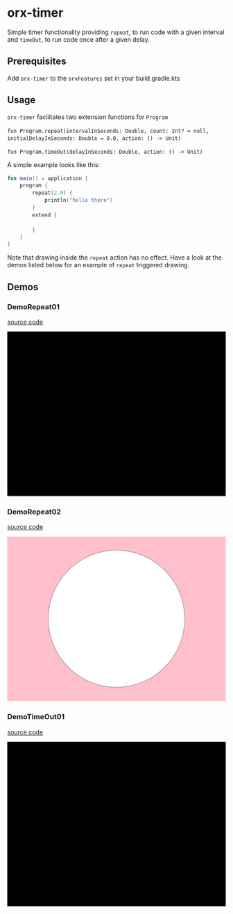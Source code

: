 # orx-timer

Simple timer functionality providing `repeat`, to run code with a given interval
and `timeOut`, to run code once after a given delay.

## Prerequisites

Add `orx-timer` to the `orxFeatures` set in your build.gradle.kts

## Usage

`orx-timer` facilitates two extension functions for `Program`

`fun Program.repeat(intervalInSeconds: Double, count: Int? = null, initialDelayInSeconds: Double = 0.0, action: () -> Unit)`

`fun Program.timeOut(delayInSeconds: Double, action: () -> Unit)`

A simple example looks like this:

```kotlin
fun main() = application {
    program {
        repeat(2.0) {
            println("hello there")
        }
        extend {

        }
    }
}
```

Note that drawing inside the `repeat` action has no effect. Have a look at the demos listed below
for an example of
`repeat` triggered drawing.

<!-- __demos__ -->

## Demos

### DemoRepeat01

[source code](src/demo/kotlin/DemoRepeat01.kt)

![DemoRepeat01Kt](https://raw.githubusercontent.com/openrndr/orx/media/orx-timer/images/DemoRepeat01Kt.png)

### DemoRepeat02

[source code](src/demo/kotlin/DemoRepeat02.kt)

![DemoRepeat02Kt](https://raw.githubusercontent.com/openrndr/orx/media/orx-timer/images/DemoRepeat02Kt.png)

### DemoTimeOut01

[source code](src/demo/kotlin/DemoTimeOut01.kt)

![DemoTimeOut01Kt](https://raw.githubusercontent.com/openrndr/orx/media/orx-timer/images/DemoTimeOut01Kt.png)
